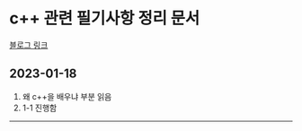 c++ 관련 필기사항 정리 문서
==================================

[블로그 링크](https://modoocode.com/135)

## 2023-01-18
1. 왜 c++을 배우냐 부분 읽음
2. 1-1 진행함

<hr/>

